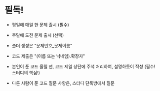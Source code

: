 # 필독!
- 평일에 매일 한 문제 출시 (필수)

- 주말에 도전 문제 출시 (선택)

- 폴더 생성은 "문제번호_문제이름"

- 코드 제출은 "(이름 또는 닉네임).확장자"

- 본인이 푼 코드 올릴 땐, 코드 제일 상단에 주석 처리하여, 설명하듯이 작성  (필수! 스터디의 핵심!)

- 다른 사람이 푼 코드 질문 사항은, 스터디 단톡방에서 질문
